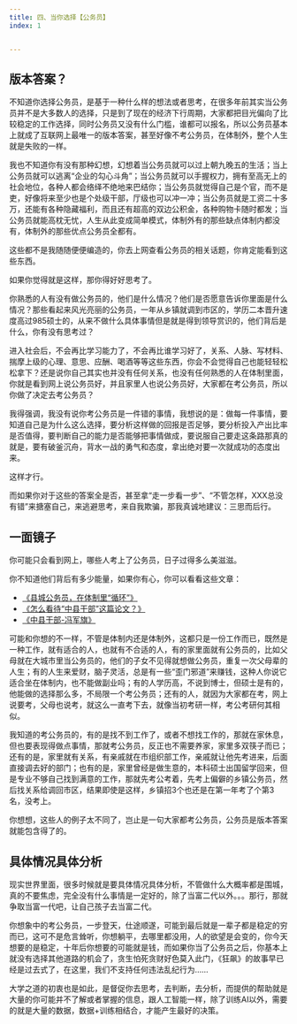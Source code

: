 ```yaml
---
title: 四、当你选择【公务员】
index: 1


---
```


## 版本答案？

不知道你选择公务员，是基于一种什么样的想法或者思考，在很多年前其实当公务员并不是大多数人的选择，只是到了现在的经济下行周期，大家都把目光偏向了比较稳定的工作选择，同时公务员又没有什么门槛，谁都可以报名，所以公务员基本上就成了互联网上最唯一的版本答案，甚至好像不考公务员，在体制外，整个人生就是失败的一样。

我也不知道你有没有那种幻想，幻想着当公务员就可以过上朝九晚五的生活；当上公务员就可以逃离“企业的勾心斗角”；当公务员就可以手握权力，拥有至高无上的社会地位，各种人都会络绎不绝地来巴结你；当公务员就觉得自己是个官，而不是吏，好像将来至少也是个处级干部，厅级也可以冲一冲；当公务员就是工资二十多万，还能有各种隐藏福利，而且还有超高的双边公积金，各种购物卡随时都发；当公务员就能高枕无忧，人生从此变成简单模式，体制外有的那些缺点体制内都没有，体制外的那些优点公务员全都有。

这些都不是我随随便便编造的，你去上网查看公务员的相关话题，你肯定能看到这些东西。

如果你觉得就是这样，那你得好好思考了。

你熟悉的人有没有做公务员的，他们是什么情况？他们是否愿意告诉你里面是什么情况？那些看起来风光亮丽的公务员，一年从乡镇就调到市区的，学历二本晋升速度高过985硕士的，从来不做什么具体事情但是就是得到领导赏识的，他们背后是什么，你有没有思考过？

进入社会后，不会再比学习能力了，不会再比谁学习好了，关系、人脉、写材料、揣摩上级的心理、意思、应酬、喝酒等等这些东西，你会不会觉得自己也能轻轻松松拿下？还是说你自己其实也并没有任何关系，也没有任何熟悉的人在体制里面，你就是看到网上说公务员好，并且家里人也说公务员好，大家都在考公务员，所以你做了决定去考公务员？

我得强调，我没有说你考公务员是一件错的事情，我想说的是：做每一件事情，要知道自己是为什么这么选择，要分析这样做的回报是否足够，要分析投入产出比率是否值得，要判断自己的能力是否能够把事情做成，要说服自己要走这条路那真的就是，要有破釜沉舟，背水一战的勇气和态度，拿出绝对要一次就成功的态度出来。

这样才行。

而如果你对于这些的答案全是否，甚至拿“走一步看一步”、“不管怎样，XXX总没有错”来搪塞自己，来逃避思考，来自我欺骗，那我真诚地建议：三思而后行。

## 一面镜子

你可能只会看到网上，哪些人考上了公务员，日子过得多么美滋滋。

你不知道他们背后有多少能量，如果你有心，你可以看看这些文章：

- [《县城公务员，在体制里“循环”》](https://www.huxiu.com/article/1469323.html)
- [《怎么看待“中县干部”这篇论文？》](https://www.zhihu.com/question/41247007)
- [《中县干部-冯军旗》](https://images-tomcode-1258913748.cos.ap-guangzhou.myqcloud.com/%E4%B8%AD%E5%8E%BF%E5%B9%B2%E9%83%A8-%E5%86%AF%E5%86%9B%E6%97%97.pdf)

可能和你想的不一样，不管是体制内还是体制外，这都只是一份工作而已，既然是一种工作，就有适合的人，也就有不合适的人，有的家里面就有公务员的，比如父母就在大城市里当公务员的，他们的子女不见得就想做公务员，重复一次父母辈的人生；有的人生来爱财，脑子灵活，总是有一些“歪门邪道”来赚钱，这种人你说它适合坐在体制内，也不能做副业吗；有的人学历高，不说到博士，但硕士是有的，他能做的选择那么多，不局限一个考公务员；还有的人，就因为大家都在考，网上说要考，父母也说考，就这么一直考下去，就像当初考研一样，考公考研何其相似。

我知道的考公务员的，有的是找不到工作了，或者不想找工作的，那就在家休息，但也要表现得做点事情，那就考公务员，反正也不需要养家，家里多双筷子而已；还有的是，家里就有关系，有亲戚就在市组织部工作，亲戚就让他先考进来，后面直接调去好的部门；也有的是，家里曾经是做生意的，本科硕士出国留学回来，但是专业不够自己找到满意的工作，那就先考公考着，先考上偏僻的乡镇公务员，然后找关系给调回市区，结果即使是这样，乡镇招3个也还是在第一年考了个第3名，没考上。

你想想，这些人的例子太不同了，岂止是一句大家都考公务员，公务员是版本答案就能包含得了的。

## 具体情况具体分析

现实世界里面，很多时候就是要具体情况具体分析，不管做什么大概率都是围城，真的不要焦虑，完全没有什么事情是一定好的，除了当富二代以外。。。那行，那就争取当富一代吧，让自己孩子去当富二代。

你想象中的考公务员，一步登天，仕途顺遂，可能到最后就是一辈子都是稳定的穷而已，这可不是危言耸听，你想躺平，去哪里都没用，人的欲望是会变的，你今天想要的是稳定，十年后你想要的可能就是钱，而如果你当了公务员之后，你基本上就没有选择其他道路的机会了，贪生怕死贪财好色莫入此门，《狂飙》的故事早已经是过去式了，在这里，我们不支持任何违法乱纪行为……

大学之道的初衷也是如此，是督促你去思考，去判断，去分析，而提供的帮助就是大量的你可能并不了解或者掌握的信息，跟人工智能一样，除了训练AI以外，需要的就是大量的数据，数据+训练相结合，才能产生最好的决策。

